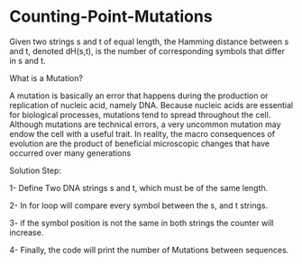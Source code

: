 # Counting-Point-Mutations
Given two strings s and t of equal length, the Hamming distance between s and t, denoted dH(s,t), is the number of corresponding symbols that differ in s and t.

What is a Mutation?

A mutation is basically an error that happens during the production or replication of nucleic acid, namely DNA. Because nucleic acids are essential for biological processes, mutations tend to spread throughout the cell. Although mutations are technical errors, a very uncommon mutation may endow the cell with a useful trait. In reality, the macro consequences of evolution are the product of beneficial microscopic changes that have occurred over many generations

Solution Step:

1- Define Two DNA strings s and t, which must be of the same length. 

2- In for loop will compare every symbol between the s, and t strings.

3- if the symbol position is not the same in both strings the counter will increase.

4- Finally, the code will print the number of Mutations between sequences.
